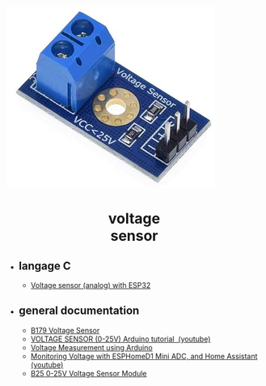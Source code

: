 <img src="voltageSensor.jpg"/>

<h1 style="text-align: center">voltage<br>sensor</h1>
<ul>
  <li><h2>langage C</h2>
  <ul>
    <li><a href="https://forum.arduino.cc/t/voltage-sensor-analog-with-esp32/953852" target="_blank">Voltage sensor (analog) with ESP32</a></li>
  </ul>
  </li>
  <li><h2>general documentation</h2>
  <ul>
    <li><a href="https://www.ezlopi.com/tutorials-and-kits/b179-voltage-sensor/" target="_blank">B179 Voltage Sensor</a></li>
    <li><a href="https://www.youtube.com/watch?v=OXieoH5IsAI" target="_blank">VOLTAGE SENSOR (0-25V) Arduino tutorial&#160;&#160;(youtube)</a></li>
    <li><a href="https://www.youtube.com/watch?v=rfInUuU7T8A" target="_blank">Voltage Measurement using Arduino</a></li>
    <li><a href="https://www.youtube.com/watch?app=desktop&v=coS9moqir8M" target="_blank">Monitoring Voltage with ESPHomeD1 Mini ADC, and Home Assistant (youtube)</a></li>
    <li><a href="https://www.circuits-diy.com/b25-0-25v-voltage-sensor-module/" target="_blank">B25 0-25V Voltage Sensor Module</a></li>
  </ul>
  </li>
</ul>
